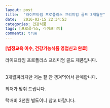 ```yaml
---
layout: post
title:  "라이프타임 프로폴리스 프리미엄 골드 3개월분"
date:   2016-02-15 22:34:53
categories: 건강식품
tags: [프로폴리스, 라이프타임]
comments: true
---
```


<strong><span style="color: rgb(255, 0, 0);">[법정교육 이수, 건강기능식품 영업신고 완료]</span></strong>
<br><br>
라이프타임 프로폴리스 프리미엄 골드 제품입니다.  
<br><br>
3개월짜리지만 저는 잘 안 챙겨먹어서 판매합니다.
<br><br>
최저가 맞춰 드립니다.
<br><br>
택배비 3천원 별도이니 참고 바랍니다. 
<br>
<br>
<img class="image" src="https://3.bp.blogspot.com/-MMqHC-GFQes/W-imQisz7fI/AAAAAAAAAuc/7510kFHPG6MstfPsRaJDgdDwxxZcoKbqQCLcBGAs/s320/232464543573.jpg" alt=""/>
<br>
<br>
<img class="image" src="http://www.nbbang.co.kr/data/webedit/20180208124518_mejyggun.jpg" alt=""/>
